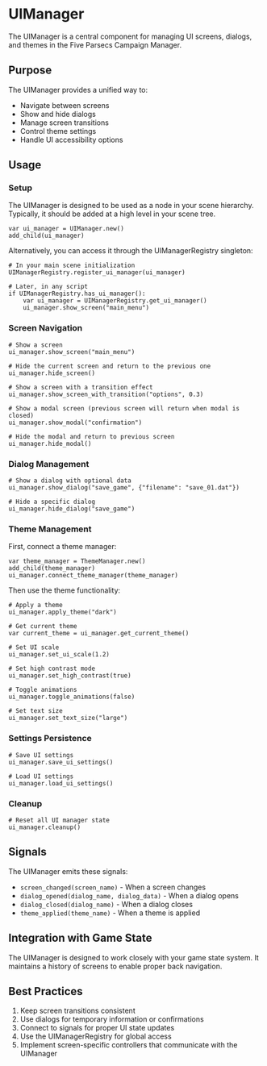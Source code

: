 # UIManager

The UIManager is a central component for managing UI screens, dialogs, and themes in the Five Parsecs Campaign Manager.

## Purpose

The UIManager provides a unified way to:
- Navigate between screens
- Show and hide dialogs
- Manage screen transitions
- Control theme settings
- Handle UI accessibility options

## Usage

### Setup

The UIManager is designed to be used as a node in your scene hierarchy. Typically, it should be added at a high level in your scene tree.

```gdscript
var ui_manager = UIManager.new()
add_child(ui_manager)
```

Alternatively, you can access it through the UIManagerRegistry singleton:

```gdscript
# In your main scene initialization
UIManagerRegistry.register_ui_manager(ui_manager)

# Later, in any script
if UIManagerRegistry.has_ui_manager():
    var ui_manager = UIManagerRegistry.get_ui_manager()
    ui_manager.show_screen("main_menu")
```

### Screen Navigation

```gdscript
# Show a screen
ui_manager.show_screen("main_menu")

# Hide the current screen and return to the previous one
ui_manager.hide_screen()

# Show a screen with a transition effect
ui_manager.show_screen_with_transition("options", 0.3)

# Show a modal screen (previous screen will return when modal is closed)
ui_manager.show_modal("confirmation")

# Hide the modal and return to previous screen
ui_manager.hide_modal()
```

### Dialog Management

```gdscript
# Show a dialog with optional data
ui_manager.show_dialog("save_game", {"filename": "save_01.dat"})

# Hide a specific dialog
ui_manager.hide_dialog("save_game")
```

### Theme Management

First, connect a theme manager:

```gdscript
var theme_manager = ThemeManager.new()
add_child(theme_manager)
ui_manager.connect_theme_manager(theme_manager)
```

Then use the theme functionality:

```gdscript
# Apply a theme
ui_manager.apply_theme("dark")

# Get current theme
var current_theme = ui_manager.get_current_theme()

# Set UI scale
ui_manager.set_ui_scale(1.2)

# Set high contrast mode
ui_manager.set_high_contrast(true)

# Toggle animations
ui_manager.toggle_animations(false)

# Set text size
ui_manager.set_text_size("large")
```

### Settings Persistence

```gdscript
# Save UI settings
ui_manager.save_ui_settings()

# Load UI settings
ui_manager.load_ui_settings()
```

### Cleanup

```gdscript
# Reset all UI manager state
ui_manager.cleanup()
```

## Signals

The UIManager emits these signals:

- `screen_changed(screen_name)` - When a screen changes
- `dialog_opened(dialog_name, dialog_data)` - When a dialog opens
- `dialog_closed(dialog_name)` - When a dialog closes
- `theme_applied(theme_name)` - When a theme is applied

## Integration with Game State

The UIManager is designed to work closely with your game state system. It maintains a history of screens to enable proper back navigation.

## Best Practices

1. Keep screen transitions consistent
2. Use dialogs for temporary information or confirmations
3. Connect to signals for proper UI state updates
4. Use the UIManagerRegistry for global access
5. Implement screen-specific controllers that communicate with the UIManager 
